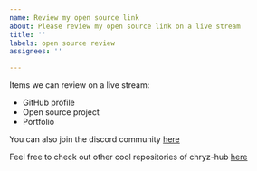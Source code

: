 ```yaml
---
name: Review my open source link
about: Please review my open source link on a live stream
title: ''
labels: open source review
assignees: ''

---
```


Items we can review on a live stream:

- GitHub profile
- Open source project
- Portfolio

You can also join the discord community [here](https://discord.gg/c6RhGwcP5b)

Feel free to check out other cool repositories of chryz-hub [here](https://github.com/chryz-hub)


